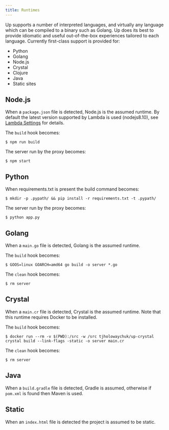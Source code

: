 ```yaml
---
title: Runtimes
---
```


Up supports a number of interpreted languages, and virtually any language which can be compiled to a binary such as Golang. Up does its best to provide idiomatic and useful out-of-the-box experiences tailored to each language. Currently first-class support is provided for:

- Python
- Golang
- Node.js
- Crystal
- Clojure
- Java
- Static sites

## Node.js

When a `package.json` file is detected, Node.js is the assumed runtime. By default the latest version supported by Lambda is used (nodejs8.10), see [Lambda Settings](#configuration.lambda_settings) for details.

The `build` hook becomes:

```
$ npm run build
```

The server run by the proxy becomes:

```
$ npm start
```

## Python

When requirements.txt is present the build command becomes:

```
$ mkdir -p .pypath/ && pip install -r requirements.txt -t .pypath/
```

The server run by the proxy becomes:

```
$ python app.py
```

## Golang

When a `main.go` file is detected, Golang is the assumed runtime.

The `build` hook becomes:

```
$ GOOS=linux GOARCH=amd64 go build -o server *.go
```

The `clean` hook becomes:

```
$ rm server
```

## Crystal

When a `main.cr` file is detected, Crystal is the assumed runtime. Note that this runtime requires Docker to be installed.

The `build` hook becomes:

```
$ docker run --rm -v $(PWD):/src -w /src tjholowaychuk/up-crystal crystal build --link-flags -static -o server main.cr
```

The `clean` hook becomes:

```
$ rm server
```

## Java

When a `build.gradle` file is detected, Gradle is assumed, otherwise if `pom.xml` is found then Maven is used.

## Static

When an `index.html` file is detected the project is assumed to be static.
